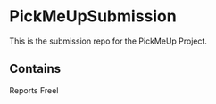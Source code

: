 # PickMeUpSubmission

This is the submission repo for the PickMeUp Project.

## Contains

Reports
Freel
